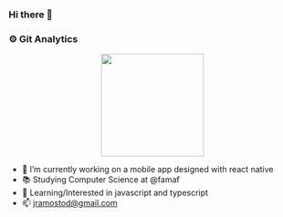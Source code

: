 ### Hi there 👋

### :gear: Git Analytics
<p align="center">
  <a href="https://github.com/jramosss/jramosss">
    <img height="180em" src="https://github-readme-stats-eight-theta.vercel.app/api?username=jramosss&show_icons=true&theme=gruvbox&include_all_commits=true&count_private=true"/>
  </a>
</p>

* 🔭 I’m currently working on a mobile app designed with react native
* 📚 Studying Computer Science at @famaf
* 📖 Learning/Interested in javascript and typescript
* 📫 [jramostod@gmail.com](mailto:jramostod@gmail.com)

<!--
- 👯 I’m looking to collaborate on ...
- 🤔 I’m looking for help with ...
- 💬 Ask me about ...
- 😄 Pronouns: ...
- ⚡ Fun fact: ...
-->
